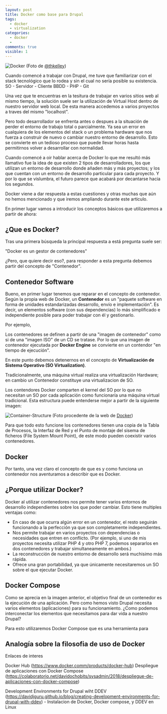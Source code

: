 ```yaml
---
layout: post
title: Docker como base para Drupal
tags:
  - docker
  - virtualization
categories:
  - docker
  - 
comments: true
visible: 1
---
```


![Docker](/../images/blue_whale.jpg)
(Foto de [@thkelley](https://unsplash.com/@thkelley))

Cuando comencé a trabajar con Drupal, me tuve que familiarizar con el stack tecnológico que lo rodea y sin el cual no sería posible su existencia. 
SO - Servidor - Cliente BBDD - PHP - Git

Una vez que te encuentras en la tesitura de trabajar en varios sitios web al mismo tiempo, la solución suele ser la utilización de Virtual Host dentro de nuestro servidor web local. 
De esta manera accedemos a varios proyectos a traves del mismo "localhost". 

Pero todo desarrollador se enfrenta antes o despues a la situación de perder el entorno de trabajo total o parcialmente. Ya sea un error en cualquiera de los elementos del stack o un problema hardware que nos fuerza a construir de nuevo o cambiar nuestro entorno de desarrollo.
Esto se convierte en un tedioso proceso que puede llevar horas hasta permitirnos volver a desarrollar con normalidad.

Cuando comencé a oir hablar acerca de Docker lo que me resultó más llamativo fue la idea de que existen 2 tipos de desarrolladores, los que utilizan un entorno de desarrollo donde añaden más y más proyectos; y los que cuentan con un entorno de desarrollo particular para cada proyecto. 
Y por lo que se vislumbra, el futuro parece que acabará por decantarse hacia los segundos.

Docker viene a dar respuesta a estas cuestiones y otras muchas que aún no hemos mencionado y que iremos ampliando durante este articulo.

En primer lugar vamos a introducir los conceptos básicos que utilizaremos a partir de ahora:


## ¿Que es Docker?

Tras una primera búsqueda la principal respuesta a está pregunta suele ser: 

"Docker es un gestor de contenedores"

¿Pero, que quiere decir eso?, para responder a esta pregunta debemos partir del concepto de "Contenedor".


## Contenedor Software

Bueno, en primer lugar tenemos que reparar en el concepto de contenedor. Según la propia web de Docker, un **Contenedor** es un "paquete software en forma de unidades estandarizadas desarrollo, envío e implementación".
Es decir, un elementos software (con sus dependencias) lo más simplificado e independiente posible para poder trabajar con él y gestionarlo. 

Por ejemplo, 

Los contenedores se definen a partir de una "imagen de contenedor" como si de una "imagen ISO" de un CD se tratase. Por lo que una imagen de contenedor ejecutada por **Docker Engine** se convierte en un contendor "en tiempo de ejecución".

En este punto debemos detenernos en el concepto de **Virtualización de Sistema Operativo (SO Virtualization)**. 

Tradicionalmente, una máquina virtual realiza una virtualización Hardware; en cambio un Contenedor constituye una virtualizacion de SO.

Los contendores Docker comparten el kernel del SO por lo que no necesitan un SO por cada aplicación como funcionaría una máquina virtual tradicional.
Esta estructura puede entenderse mejor a partir de la siguiente imagen:

![Container-Structure](/../images/conatiner_vs_mvs.png) (Foto procedente de la web de [Docker](https://www.docker.com/resources/what-container))

Para que todo esto funcione los contenedores tienen una copia de la Tabla de Procesos, la Interfaz de Red y el Punto de montaje del sisema de ficheros (File System Mount Point), de este modo pueden coexistir varios contenedores.

## Docker

Por tanto, una vez claro el concepto de que es y como funciona un contenedor nos aventuramos a describir que es Docker.


## ¿Porque utilizar Docker?

Docker al utilizar contenedores nos permite tener varios entornos de desarrollo independientes sobre los que poder cambiar. 
Esto tiene multiples ventajas como:

  - En caso de que ocurra algún error en un contenedor, el resto seguirán funcionando a la perfección ya que son completamente independientes.
  - Nos permite trabajar en varios proyectos con dependencias o necesidades que entren en conflicto. 
    (Por ejemplo, si uno de mis proyectos necesita utilizar PHP 4 y otro PHP 7, podemos separarlos en dos contenedores y trabajar simultaneamente en ambos.)
  - La reconstrucción de nuestro entorno de desarrollo será muchisimo más rápida.
  - Ofrece una gran portabilidad, ya que únicamente necesitaremos un SO sobre el que ejecutar Docker.

## Docker Compose 

Como se aprecia en la imagen anterior, el objetivo final de un contenedor es la ejecución de una aplicación.
Pero como hemos visto Drupal necesita varios elementos (aplicaciones) para su funcionamiento. ¿Como podemos interconectar los elementos que necesitamos para dar vida a nuestro Drupal?

Para esto utilizaremos Docker Compose que es una herramienta para 

## Analogía sobre la filosofia de uso de Docker


Enlaces de interes

Docker Hub (https://www.docker.comm/products/docker-hub)
Despliegue de aplicaciones con Docker Compose (https://colaboratorio.net/davidochobits/sysadmin/2018/despliegue-de-aplicaciones-con-docker-compose)

Development Environments for Drupal wiht DDEV (https://davidjguru.github.io/blog/creating-development-environments-for-drupal-with-ddev) - 
  Instalacion de Docker, Docker compose, y DDEV en Linux